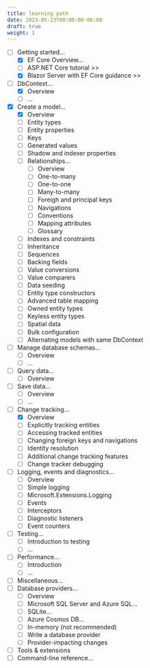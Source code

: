 ```yaml
---
title: learning path
date: 2023-05-23T00:00:00-06:00
draft: true
weight: 1
---
```


- [ ] Getting started...
  - [x] EF Core Overview...
  - [ ] ASP.NET Core tutorial >>
  - [x] Blazor Server with EF Core guidance >>
- [ ] DbContext...
  - [x] Overview
  - [ ] ...
- [x] Create a model...
  - [x] Overview
  - [ ] Entity types
  - [ ] Entity properties
  - [ ] Keys
  - [ ] Generated values
  - [ ] Shadow and indexer properties
  - [ ] Relationships...
    - [ ] Overview
    - [ ] One-to-many
    - [ ] One-to-one
    - [ ] Many-to-many
    - [ ] Foreigh and principal keys
    - [ ] Navigations
    - [ ] Conventions
    - [ ] Mapping attributes
    - [ ] Glossary
  - [ ] Indexes and constraints
  - [ ] Inheritance
  - [ ] Sequences
  - [ ] Backing fields
  - [ ] Value conversions
  - [ ] Value comparers
  - [ ] Data seeding
  - [ ] Entity type constructors
  - [ ] Advanced table mapping
  - [ ] Owned entity types
  - [ ] Keyless entity types
  - [ ] Spatial data
  - [ ] Bulk configuration
  - [ ] Alternating models with same DbContext
- [ ] Manage database schemas...
  - [ ] Overview
  - [ ] ...
- [ ] Query data...
  - [ ] Overview
- [ ] Save data...
  - [ ] Overview
  - [ ] ...
- [ ] Change tracking...
  - [X] Overview
  - [ ] Explicitly tracking entities
  - [ ] Accessing tracked entities
  - [ ] Changing foreign keys and navigations
  - [ ] Identity resolution
  - [ ] Additional change tracking features
  - [ ] Change tracker debugging
- [ ] Logging, events and diagnostics...
  - [ ] Overview
  - [ ] Simple logging
  - [ ] Microsoft.Extensions.Logging
  - [ ] Events
  - [ ] Interceptors
  - [ ] Diagnostic listeners
  - [ ] Event counters
- [ ] Testing...
  - [ ] Introduction to testing
  - [ ] ...
- [ ] Performance...
  - [ ] Introduction
  - [ ] ...
- [ ] Miscellaneous...
- [ ] Database providers...
  - [ ] Overview
  - [ ] Microsoft SQL Server and Azure SQL...
  - [ ] SQLite...
  - [ ] Azure Cosmos DB...
  - [ ] In-memory (not recommended)
  - [ ] Write a database provider
  - [ ] Provider-impacting changes
- [ ] Tools & extensions
- [ ] Command-line reference...
